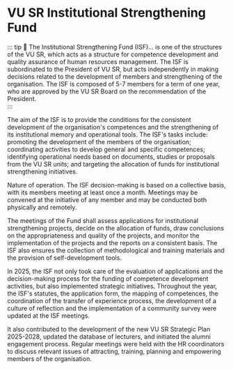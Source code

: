 <script setup>
import PersonAvatar from '@/PersonAvatar.vue'
import TeamAvatarLayout from "@/TeamAvatarLayout.vue";
import { getPersonsByColumn } from "@/lib/personUtils";

const isf = getPersonsByColumn("Darinys", "VU SA Institucinio stiprinimo fondas", "dariniai");

</script>

# VU SR Institutional Strengthening Fund

<TeamAvatarLayout :members="isf" :showTitle="true" :showPadalinys="false" />

::: tip 📖 The Institutional Strengthening Fund (ISF)...
 is one of the structures of the VU SR, which acts as a structure for competence development and quality assurance of human resources management. The ISF is subordinated to the President of VU SR, but acts independently in making decisions related to the development of members and strengthening of the organisation. The ISF is composed of 5-7 members for a term of one year, who are approved by the VU SR Board on the recommendation of the President.  
:::

The aim of the ISF is to provide the conditions for the consistent development of the organisation's competences and the strengthening of its institutional memory and operational tools. The ISF's tasks include: promoting the development of the members of the organisation; coordinating activities to develop general and specific competences; identifying operational needs based on documents, studies or proposals from the VU SR units; and targeting the allocation of funds for institutional strengthening initiatives.  

Nature of operation. The ISF decision-making is based on a collective basis, with its members meeting at least once a month. Meetings may be convened at the initiative of any member and may be conducted both physically and remotely.  

The meetings of the Fund shall assess applications for institutional strengthening projects, decide on the allocation of funds, draw conclusions on the appropriateness and quality of the projects, and monitor the implementation of the projects and the reports on a consistent basis. The ISF also ensures the collection of methodological and training materials and the provision of self-development tools. 

In 2025, the ISF not only took care of the evaluation of applications and the decision-making process for the funding of competence development activities, but also implemented strategic initiatives. Throughout the year, the ISF's statutes, the application form, the mapping of competences, the coordination of the transfer of experience process, the development of a culture of reflection and the implementation of a community survey were updated at the ISF meetings.  

It also contributed to the development of the new VU SR Strategic Plan 2025-2028, updated the database of lecturers, and initiated the alumni engagement process. Regular meetings were held with the HR coordinators to discuss relevant issues of attracting, training, planning and empowering members of the organisation.  
